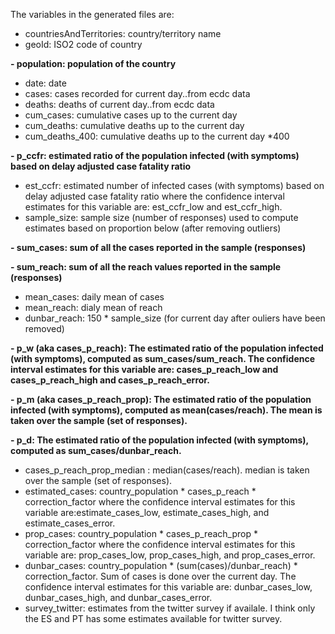 The variables in the generated files are:  
- countriesAndTerritories: country/territory name
- geoId: ISO2 code of country

**- population: population of the country**

- date: date
- cases: cases recorded for current day..from ecdc data
- deaths: deaths of current day..from ecdc data
- cum_cases: cumulative cases up to the current day
- cum_deaths: cumulative deaths up to the current day
- cum_deaths_400: cumulative deaths up to the current day *400

**- p_ccfr: estimated ratio of the population infected (with symptoms) based on delay adjusted case fatality ratio**

- est_ccfr: estimated number of infected cases (with symptoms) based on delay adjusted case fatality ratio where 
the confidence interval estimates for this variable are: est_ccfr_low and est_ccfr_high.
- sample_size: sample size (number of responses) used to compute estimates based on proportion below (after removing outliers)

**- sum_cases: sum of all the cases reported in the sample (responses)**

**- sum_reach: sum of all the reach values reported in the sample (responses)**

- mean_cases: daily mean of cases  
- mean_reach: dialy mean of reach
- dunbar_reach: 150 * sample_size (for current day after ouliers have
been removed)

**- p_w (aka cases_p_reach): The estimated ratio of the population infected (with symptoms), computed as sum_cases/sum_reach. The confidence interval estimates for this variable are: cases_p_reach_low and cases_p_reach_high and cases_p_reach_error.**

**- p_m (aka cases_p_reach_prop): The estimated ratio of the population infected (with symptoms), computed as mean(cases/reach). The mean is taken over the sample (set of responses).**

**- p_d: The estimated ratio of the population infected (with symptoms), computed as sum_cases/dunbar_reach.**

- cases_p_reach_prop_median : median(cases/reach). median is taken over the sample (set of responses).
- estimated_cases: country_population * cases_p_reach * correction_factor
where the confidence interval estimates for this variable are:estimate_cases_low,
estimate_cases_high, and estimate_cases_error.
- prop_cases: country_population * cases_p_reach_prop * correction_factor where the confidence interval
estimates for this variable are: prop_cases_low, prop_cases_high, and prop_cases_error.
- dunbar_cases: country_population * (sum(cases)/dunbar_reach) * correction_factor. 
Sum of cases is done over the current day. The confidence interval estimates for this
variable are: dunbar_cases_low, dunbar_cases_high, and dunbar_cases_error.
- survey_twitter: estimates from the twitter survey if availale. I think
only the ES and PT has some estimates available for twitter survey.
